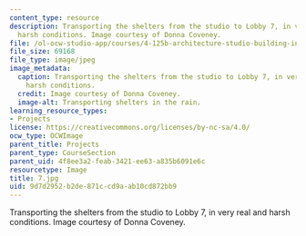 ```yaml
---
content_type: resource
description: Transporting the shelters from the studio to Lobby 7, in very real and
  harsh conditions. Image courtesy of Donna Coveney.
file: /ol-ocw-studio-app/courses/4-125b-architecture-studio-building-in-landscapes-fall-2005/9d7d2952b2de871ccd9aab10cd872bb9_7.jpg
file_size: 69168
file_type: image/jpeg
image_metadata:
  caption: Transporting the shelters from the studio to Lobby 7, in very real and
    harsh conditions.
  credit: Image courtesy of Donna Coveney.
  image-alt: Transporting shelters in the rain.
learning_resource_types:
- Projects
license: https://creativecommons.org/licenses/by-nc-sa/4.0/
ocw_type: OCWImage
parent_title: Projects
parent_type: CourseSection
parent_uid: 4f8ee3a2-feab-3421-ee63-a835b6091e6c
resourcetype: Image
title: 7.jpg
uid: 9d7d2952-b2de-871c-cd9a-ab10cd872bb9
---
```

Transporting the shelters from the studio to Lobby 7, in very real and harsh conditions. Image courtesy of Donna Coveney.